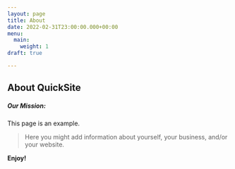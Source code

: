 ```yaml
---
layout: page
title: About
date: 2022-02-31T23:00:00.000+00:00
menu:
  main:
    weight: 1
draft: true

---
```


## About QuickSite <br>

##### Our Mission: <br>

This page is an example. <br>

> Here you might add information about yourself, your business, and/or your website. <br>

**Enjoy!**
